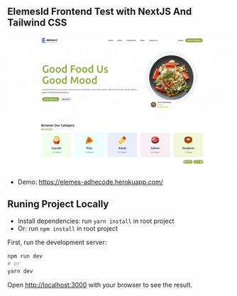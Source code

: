 ## ElemesId Frontend Test with NextJS And Tailwind CSS

![screenshot image](/screenshot_web.png) 

- Demo: <https://elemes-adhecode.herokuapp.com/>

## Runing Project Locally

- Install dependencies: run `yarn install` in root project
- Or: run `npm install` in root project

First, run the development server:

```bash
npm run dev
# or
yarn dev
```

Open [http://localhost:3000](http://localhost:3000) with your browser to see the result.
